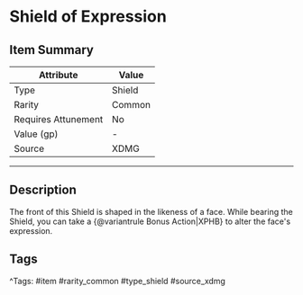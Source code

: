 # Shield of Expression

## Item Summary

| Attribute            | Value                        |
|----------------------|------------------------------|
| Type                 | Shield |
| Rarity               | Common             |
| Requires Attunement  | No                |
| Value (gp)           | -    |
| Source               | XDMG |

---

## Description

The front of this Shield is shaped in the likeness of a face. While bearing the Shield, you can take a {@variantrule Bonus Action|XPHB} to alter the face's expression.

## Tags

^Tags: #item #rarity_common #type_shield #source_xdmg